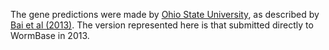 [//]: # (Created by ./bin/manage_files.pl from ./species/Heterorhabditis_bacteriophora/PRJNA13977/Heterorhabditis_bacteriophora_PRJNA13977.annotation.html on Thu Jun 11 13:44:29 2020)
The gene predictions were made by [Ohio State University](http://www.osu.edu/), as described by [Bai et al (2013)](http://europepmc.org/abstract/MED/23874975). The version represented here is that submitted directly to WormBase in 2013.
